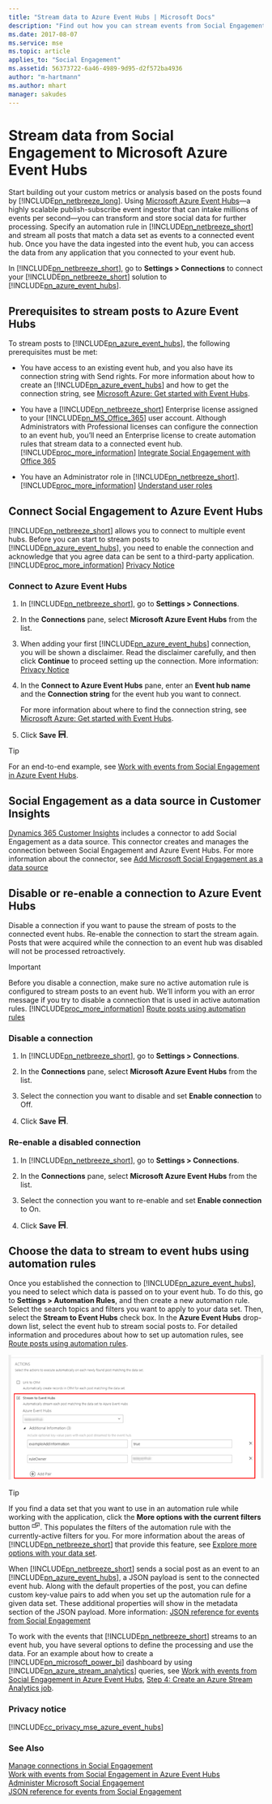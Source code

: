 ```yaml
---
title: "Stream data to Azure Event Hubs | Microsoft Docs"
description: "Find out how you can stream events from Social Engagement to Event Hubs."
ms.date: 2017-08-07
ms.service: mse
ms.topic: article
applies_to: "Social Engagement"
ms.assetid: 56373722-6a46-4989-9d95-d2f572ba4936
author: "m-hartmann"
ms.author: mhart
manager: sakudes
---
```

# Stream data from Social Engagement to Microsoft Azure Event Hubs
Start building out your custom metrics or analysis based on the posts found by [!INCLUDE[pn_netbreeze_long](../includes/pn-netbreeze-long.md)]. Using [Microsoft Azure Event Hubs](https://azure.microsoft.com/services/event-hubs/)—a highly scalable publish-subscribe event ingestor that can intake millions of events per second—you can transform and store social data for further processing. Specify an automation rule in [!INCLUDE[pn_netbreeze_short](../includes/pn-netbreeze-short.md)] and stream all posts that match a data set as events to a connected event hub. Once you have the data ingested into the event hub, you can access the data from any application that you connected to your event hub.  
  
 In [!INCLUDE[pn_netbreeze_short](../includes/pn-netbreeze-short.md)], go to **Settings > Connections** to connect your [!INCLUDE[pn_netbreeze_short](../includes/pn-netbreeze-short.md)] solution to [!INCLUDE[pn_azure_event_hubs](../includes/pn-azure-event-hubs.md)].  
  
<a name="prerequisites"></a>   
## Prerequisites to stream posts to Azure Event Hubs  
 To stream posts to [!INCLUDE[pn_azure_event_hubs](../includes/pn-azure-event-hubs.md)], the following prerequisites must be met:  
  
-   You have access to an existing event hub, and you also have its connection string with Send rights. For more information about how to create an [!INCLUDE[pn_azure_event_hubs](../includes/pn-azure-event-hubs.md)] and how to get the connection string, see [Microsoft Azure: Get started with Event Hubs](https://docs.microsoft.com/azure/event-hubs/event-hubs-dotnet-standard-getstarted-send/).  
  
-   You have a [!INCLUDE[pn_netbreeze_short](../includes/pn-netbreeze-short.md)] Enterprise license assigned to your [!INCLUDE[pn_MS_Office_365](../includes/pn-ms-office-365.md)] user account. Although Administrators with Professional licenses can configure the connection to an event hub, you’ll need an Enterprise license to create automation rules that stream data to a connected event hub. [!INCLUDE[proc_more_information](../includes/proc-more-information.md)] [Integrate Social Engagement with Office 365](../social-engagement/manage-licenses.md)  
  
-   You have an Administrator role in [!INCLUDE[pn_netbreeze_short](../includes/pn-netbreeze-short.md)]. [!INCLUDE[proc_more_information](../includes/proc-more-information.md)] [Understand user roles](../social-engagement/user-roles.md)  
  
<a name="set_up_connection"></a>   
## Connect Social Engagement to Azure Event Hubs  
 [!INCLUDE[pn_netbreeze_short](../includes/pn-netbreeze-short.md)] allows you to connect to multiple event hubs. Before you can start to stream posts to [!INCLUDE[pn_azure_event_hubs](../includes/pn-azure-event-hubs.md)], you need to enable the connection and acknowledge that you agree data can be sent to a third-party application. [!INCLUDE[proc_more_information](../includes/proc-more-information.md)] [Privacy Notice](#privacy)  
  
<a name="connect_procedure"></a>   
### Connect to Azure Event Hubs  
  
1.  In [!INCLUDE[pn_netbreeze_short](../includes/pn-netbreeze-short.md)], go to **Settings > Connections**.  
  
2.  In the **Connections** pane, select **Microsoft Azure Event Hubs** from the list.  
  
3.  When adding your first [!INCLUDE[pn_azure_event_hubs](../includes/pn-azure-event-hubs.md)] connection, you will be shown a disclaimer.  Read the disclaimer carefully, and then click **Continue** to proceed setting up the connection. More information: [Privacy Notice](#privacy)  
  
4.  In the **Connect to Azure Event Hubs** pane, enter an **Event hub name** and the **Connection string** for the event hub you want to connect.  
  
     For more information about where to find the connection string, see [Microsoft Azure: Get started with Event Hubs](https://docs.microsoft.com/azure/event-hubs/event-hubs-dotnet-standard-getstarted-send).  
  
5.  Click **Save** ![Save button](../social-engagement/media/save-icon.png "Save button").  
  
> [!TIP]
>  For an end-to-end example, see [Work with events from Social Engagement in Azure Event Hubs](../social-engagement/work-with-event-hubs.md "Work with events from Social Engagement in Azure Event Hubs").  

## Social Engagement as a data source in Customer Insights

[Dynamics 365 Customer Insights](https://docs.microsoft.com/dynamics365/customer-insights/overview) includes a connector to add Social Engagement as a data source. This connector creates and manages the connection between Social Engagement and Azure Event Hubs. For more information about the connector, see [Add Microsoft Social Engagement as a data source](https://docs.microsoft.com/dynamics365/customer-insights/deploy/datasourcemse)

<a name="disable_connection"></a>   
## Disable or re-enable a connection to Azure Event Hubs  
 Disable a connection if you want to pause the stream of posts to the connected event hubs. Re-enable the connection to start the stream again. Posts that were acquired while the connection to an event hub was disabled will not be processed retroactively.  
  
> [!IMPORTANT]
>  Before you disable a connection, make sure no active automation rule is configured to stream posts to an event hub. We’ll inform you with an error message if you try to disable a connection that is used in active automation rules. [!INCLUDE[proc_more_information](../includes/proc-more-information.md)] [Route posts using automation rules](../social-engagement/automation-rules.md)  
  
<a name="disable_procedure"></a>   
### Disable a connection  
  
1.  In [!INCLUDE[pn_netbreeze_short](../includes/pn-netbreeze-short.md)], go to **Settings > Connections**.  
  
2.  In the **Connections** pane, select **Microsoft Azure Event Hubs** from the list.  
  
3.  Select the connection you want to disable and set **Enable connection** to Off.  
  
4.  Click **Save** ![Save button](../social-engagement/media/save-icon.png "Save button").  
  
<a name="re_enable_connection"></a>   
### Re-enable a disabled connection  
  
1.  In [!INCLUDE[pn_netbreeze_short](../includes/pn-netbreeze-short.md)], go to **Settings > Connections**.  
  
2.  In the **Connections** pane, select **Microsoft Azure Event Hubs** from the list.  
  
3.  Select the connection you want to re-enable and set **Enable connection** to On.  
  
4.  Click **Save** ![Save button](../social-engagement/media/save-icon.png "Save button").  
  
<a name="create_automation_rule"></a>   
## Choose the data to stream to event hubs using automation rules  
 Once you established the connection to [!INCLUDE[pn_azure_event_hubs](../includes/pn-azure-event-hubs.md)], you need to select which data is passed on to your event hub. To do this, go to **Settings > Automation Rules**, and then create a new automation rule. Select the search topics and filters you want to apply to your data set. Then, select the **Stream to Event Hubs** check box. In the **Azure Event Hubs** drop-down list, select the event hub to stream social posts to.  For detailed information and procedures about how to set up automation rules, see [Route posts using automation rules](../social-engagement/automation-rules.md).  
  
 ![Automation rule settings to stream social posts to Azure Event Hubs](../social-engagement/media/automation-rule-stream-to-event-hubs.png "Automation rule settings to stream social posts to Azure Event Hubs")  
  
> [!TIP]
>  If you find a data set that you want to use in an automation rule while working with the application, click the **More options with the current filters** button ![More options with current filters](../social-engagement/media/more-options-with-current-filters-icon.png "More options with current filters"). This populates the filters of the automation rule with the currently-active filters for you. For more information about the areas of [!INCLUDE[pn_netbreeze_short](../includes/pn-netbreeze-short.md)] that provide this feature, see [Explore more options with your data set](../social-engagement/more-options-with-data-set.md).  
  
 When [!INCLUDE[pn_netbreeze_short](../includes/pn-netbreeze-short.md)] sends a social post as an event to an [!INCLUDE[pn_azure_event_hubs](../includes/pn-azure-event-hubs.md)], a JSON payload is sent to the connected event hub. Along with the default properties of the post, you can define custom key-value pairs to add when you set up the automation rule for a given data set. These additional properties will show in the metadata section of the JSON payload. More information: [JSON reference for events from Social Engagement](../social-engagement/event-hubs-json-reference-social-engagement.md)  
  
 To work with the events that [!INCLUDE[pn_netbreeze_short](../includes/pn-netbreeze-short.md)] streams to an event hub, you have several options to define the processing and use the data.  For an example about how to create a [!INCLUDE[pn_microsoft_power_bi](../includes/pn-microsoft-power-bi.md)] dashboard by using [!INCLUDE[pn_azure_stream_analytics](../includes/pn-azure-stream-analytics.md)] queries, see [Work with events from Social Engagement in Azure Event Hubs](../social-engagement/work-with-event-hubs.md), [Step 4: Create an Azure Stream Analytics job](../social-engagement/work-with-event-hubs.md#step4_create_stream_analytics_job).  
  
<a name="privacy"></a>   
### Privacy notice  
 [!INCLUDE[cc_privacy_mse_azure_event_hubs](../includes/cc-privacy-mse-azure-event-hubs.md)]  
  
### See Also  
 [Manage connections in Social Engagement](../social-engagement/manage-connections.md)   
 [Work with events from Social Engagement in Azure Event Hubs](../social-engagement/work-with-event-hubs.md)   
 [Administer Microsoft Social Engagement](../social-engagement/administer-microsoft-social-engagement.md)   
 [JSON reference for events from Social Engagement](../social-engagement/event-hubs-json-reference-social-engagement.md)
